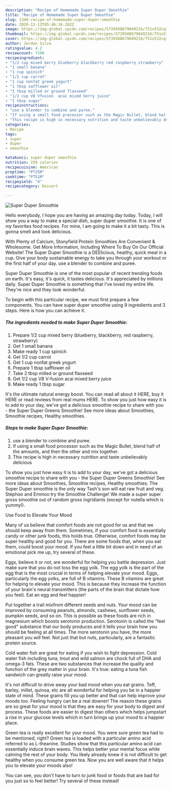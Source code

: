 ```yaml
---
description: "Recipe of Homemade Super Duper Smoothie"
title: "Recipe of Homemade Super Duper Smoothie"
slug: 1348-recipe-of-homemade-super-duper-smoothie
date: 2020-12-13T05:46:34.202Z
image: https://img-global.cpcdn.com/recipes/5739508679049216/751x532cq70/super-duper-smoothie-recipe-main-photo.jpg
thumbnail: https://img-global.cpcdn.com/recipes/5739508679049216/751x532cq70/super-duper-smoothie-recipe-main-photo.jpg
cover: https://img-global.cpcdn.com/recipes/5739508679049216/751x532cq70/super-duper-smoothie-recipe-main-photo.jpg
author: Jordan Silva
ratingvalue: 4.2
reviewcount: 7188
recipeingredient:
- "1/2 cup mixed berry blueberry blackberry red raspberry strawberry"
- "1 small banana"
- "1 cup spinich"
- "1/2 cup carrot"
- "1 cup nonfat greek yogurt"
- "1 tbsp safflower oil"
- "2 tbsp milled or ground flaxseed"
- "1/2 cup V8 Vfusion  acai mixed berry juice"
- "1 tbsp sugar"
recipeinstructions:
- "use a blender to combine and puree."
- "If using a small food processor such as the Magic Bullet, blend half of the amounts, and then the other and mix together."
- "This recipe is high in necessary nutrition and taste unbelievably delicious"
categories:
- Recipe
tags:
- super
- duper
- smoothie

katakunci: super duper smoothie 
nutrition: 259 calories
recipecuisine: American
preptime: "PT25M"
cooktime: "PT51M"
recipeyield: "4"
recipecategory: Dessert

---
```



![Super Duper Smoothie](https://img-global.cpcdn.com/recipes/5739508679049216/751x532cq70/super-duper-smoothie-recipe-main-photo.jpg)

Hello everybody, I hope you are having an amazing day today. Today, I will show you a way to make a special dish, super duper smoothie. It is one of my favorites food recipes. For mine, I am going to make it a bit tasty. This is gonna smell and look delicious.

With Plenty of Calcium, Stonyfield Protein Smoothies Are Convenient &amp; Wholesome. Get More Information, Including Where To Buy On Our Official Website! The Super Duper Smoothie is a DEElicious, healthy, quick meal in a cup. Give your body sustainable energy to take you through your workout or the first half of your day. use a blender to combine and puree.

Super Duper Smoothie is one of the most popular of recent trending foods on earth. It's easy, it's quick, it tastes delicious. It's appreciated by millions daily. Super Duper Smoothie is something that I've loved my entire life. They're nice and they look wonderful.


To begin with this particular recipe, we must first prepare a few components. You can have super duper smoothie using 9 ingredients and 3 steps. Here is how you can achieve it.

<!--inarticleads1-->

##### The ingredients needed to make Super Duper Smoothie:

1. Prepare 1/2 cup mixed berry (blueberry, blackberry, red raspberry, strawberry)
1. Get 1 small banana
1. Make ready 1 cup spinich
1. Get 1/2 cup carrot
1. Get 1 cup nonfat greek yogurt
1. Prepare 1 tbsp safflower oil
1. Take 2 tbsp milled or ground flaxseed
1. Get 1/2 cup V8 V-fusion  acai mixed berry juice
1. Make ready 1 tbsp sugar


It&#39;s the ultimate natural energy boost. You can read all about it HERE, buy it HERE or read reviews from real mums HERE. To show you just how easy it is to add to your day, we&#39;ve got a delicious smoothie recipe to share with you - the Super Duper Greens Smoothie! See more ideas about Smoothies, Smoothie recipes, Healthy smoothies. 

<!--inarticleads2-->

##### Steps to make Super Duper Smoothie:

1. use a blender to combine and puree.
1. If using a small food processor such as the Magic Bullet, blend half of the amounts, and then the other and mix together.
1. This recipe is high in necessary nutrition and taste unbelievably delicious


To show you just how easy it is to add to your day, we&#39;ve got a delicious smoothie recipe to share with you - the Super Duper Greens Smoothie! See more ideas about Smoothies, Smoothie recipes, Healthy smoothies. The Super Duper smoothie is the only way Tash&#39;s son will eat raw fruit and veg. Stephoo and Emmoo try the Smoothie Challenge! We made a super super gross smoothie out of random gross ingridiants (except for nutella which is yummy!). 

Use Food to Elevate Your Mood


Many of us believe that comfort foods are not good for us and that we should keep away from them. Sometimes, if your comfort food is essentially candy or other junk foods, this holds true. Otherwise, comfort foods may be super healthy and good for you. There are some foods that, when you eat them, could boost your mood. If you feel a little bit down and in need of an emotional pick me up, try several of these.

Eggs, believe it or not, are wonderful for helping you battle depression. Just make sure that you do not toss the egg yolk. The egg yolk is the part of the egg that is the most crucial in terms of helping elevate your mood. Eggs, particularly the egg yolks, are full of B vitamins. These B vitamins are great for helping to elevate your mood. This is because they increase the function of your brain's neural transmitters (the parts of the brain that dictate how you feel). Eat an egg and feel happier!

Put together a trail mixfrom different seeds and nuts. Your mood can be improved by consuming peanuts, almonds, cashews, sunflower seeds, pumpkin seeds, and so on. This is possible as these foods are rich in magnesium which boosts serotonin production. Serotonin is called the "feel good" substance that our body produces and it tells your brain how you should be feeling at all times. The more serotonin you have, the more pleasant you will feel. Not just that but nuts, particularly, are a fantastic protein source.

Cold water fish are great for eating if you wish to fight depression. Cold water fish including tuna, trout and wild salmon are chock full of DHA and omega-3 fats. These are two substances that increase the quality and function of the grey matter in your brain. It's true: eating a tuna fish sandwich can greatly raise your mood. 

It's not difficult to drive away your bad mood when you eat grains. Teff, barley, millet, quinoa, etc are all wonderful for helping you be in a happier state of mind. These grains fill you up better and that can help improve your moods too. Feeling hungry can be a real downer! The reason these grains are so great for your mood is that they are easy for your body to digest and process. These foods are easier to digest than others which helps jumpstart a rise in your glucose levels which in turn brings up your mood to a happier place.

Green tea is really excellent for your mood. You were sure green tea had to be mentioned, right? Green tea is loaded with a particular amino acid referred to as L-theanine. Studies show that this particular amino acid can essentially induce brain waves. This helps better your mental focus while calming the rest of your body. You likely already knew it is not difficult to get healthy when you consume green tea. Now you are well aware that it helps you to elevate your moods also!

You can see, you don't have to turn to junk food or foods that are bad for you just so to feel better! Try several of these instead!

